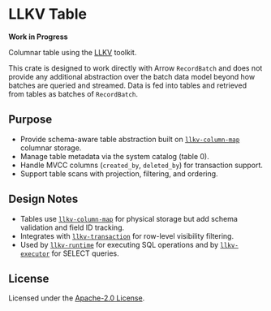 # LLKV Table

**Work in Progress**

Columnar table using the [LLKV](../) toolkit.

This crate is designed to work directly with Arrow `RecordBatch` and does not provide any additional abstraction over the batch data model beyond how batches are queried and streamed. Data is fed into tables and retrieved from tables as batches of `RecordBatch`.

## Purpose

- Provide schema-aware table abstraction built on [`llkv-column-map`](../llkv-column-map/) columnar storage.
- Manage table metadata via the system catalog (table 0).
- Handle MVCC columns (`created_by`, `deleted_by`) for transaction support.
- Support table scans with projection, filtering, and ordering.

## Design Notes

- Tables use [`llkv-column-map`](../llkv-column-map/) for physical storage but add schema validation and field ID tracking.
- Integrates with [`llkv-transaction`](../llkv-transaction/) for row-level visibility filtering.
- Used by [`llkv-runtime`](../llkv-runtime/) for executing SQL operations and by [`llkv-executor`](../llkv-executor/) for SELECT queries.

## License

Licensed under the [Apache-2.0 License](../LICENSE).
